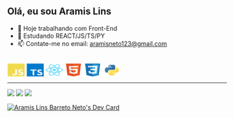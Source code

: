    ## Olá, eu sou Aramis Lins
- 🔭 Hoje trabalhando com Front-End
- 🌱 Estudando REACT/JS/TS/PY
- 📫 Contate-me no email: aramisneto123@gmail.com 

<div style="display: inline_block"><br>
  <img align="center" alt="ara-Js" height="30" width="40" src="https://raw.githubusercontent.com/devicons/devicon/master/icons/javascript/javascript-plain.svg">
  <img align="center" alt="ara-Ts" height="30" width="40" src="https://raw.githubusercontent.com/devicons/devicon/master/icons/typescript/typescript-plain.svg">
  <img align="center" alt="ara-React" height="30" width="40" src="https://raw.githubusercontent.com/devicons/devicon/master/icons/react/react-original.svg">
  <img align="center" alt="ara-HTML" height="30" width="40" src="https://raw.githubusercontent.com/devicons/devicon/master/icons/html5/html5-original.svg">
  <img align="center" alt="ara-CSS" height="30" width="40" src="https://raw.githubusercontent.com/devicons/devicon/master/icons/css3/css3-original.svg">
  <img align="center" alt="ara-Python" height="30" width="40" src="https://raw.githubusercontent.com/devicons/devicon/master/icons/python/python-original.svg">
</div>
<hr>
<div> 
  <a href="https://www.instagram.com/aramislneto/?next=%2F" target="_blank"><img src="https://img.shields.io/badge/-Instagram-%23E4405F?style=for-the-badge&logo=instagram&logoColor=white" target="_blank"></a>
 <a href="https://discord.gg/PEDXHXnd" target="_blank"><img src="https://img.shields.io/badge/Discord-7289DA?style=for-the-badge&logo=discord&logoColor=white" target="_blank"></a>
  <a href="https://www.linkedin.com/in/aramis-lins-05265a13a/" target="_blank"><img src="https://img.shields.io/badge/-LinkedIn-%230077B5?style=for-the-badge&logo=linkedin&logoColor=white" target="_blank"></a> 
   
   <a href="https://app.daily.dev/Aramisneto"><img src="https://api.daily.dev/devcards/c6bd4a94e9bd4e30800cb5a0ce4bb2a5.png?r=cvv" width="400" alt="Aramis Lins Barreto Neto's Dev Card"/></a>

